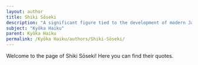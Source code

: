 ```yaml
---
layout: author
title: Shiki Sōseki
description: "A significant figure tied to the development of modern Japanese poetry, Sōseki contributed to the Kyōka and haiku movements, emphasizing a connection with nature and a personal perspective in his poetry."
subject: "Kyōka Haiku"
parent: Kyōka Haiku
permalink: /Kyōka Haiku/authors/Shiki-Sōseki/
---
```


Welcome to the page of Shiki Sōseki! Here you can find their quotes.

